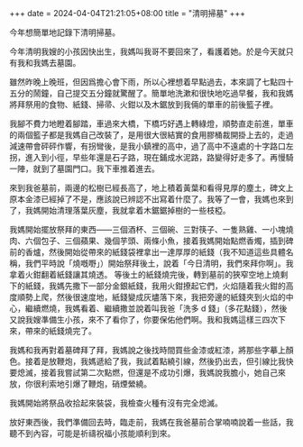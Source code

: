 +++
date = 2024-04-04T21:21:05+08:00
title = "清明掃墓"
+++

今年想簡單地記錄下清明掃墓。

今年清明我嫂的小孩因快出生，我媽叫我哥不要回來了，看護着她。於是今天就只有我和我媽去墓園。

雖然昨晚上晚班，但因爲擔心會下雨，所以心裡想着早點過去，本來調了七點四十五分的鬧鐘，自己提交五分鐘就驚醒了。簡單地洗漱和很快地吃過早餐，我和我媽將拜祭用的食物、紙錢、掃帚、火鉗以及木鋸放到我倆的單車的前後籃子裡。

我腳不費力地瞪着腳踏，車過來大橋，下橋巧好遇上轉綠燈，順勢直走前進，單車的兩個籃子都是我媽自己改裝了，是用很大很結實的食用膠桶裁開掛上去的，走過減速帶會砰砰作響，有拐彎後，是我小鎮裡的高中，過了高中不遠處的十字路口左拐，進入到小徑，早些年還是石子路，現在鋪成水泥路，路變得好走多了。再慢騎一陣，就到了墓園門口。我下車推着進去。

來到我爸墓前，兩邊的松樹已經長高了，地上積着黃葉和看得見厚的塵土，碑文上原本金漆已經掉了不是，應該說已辨認不出寫着什麼了。我等了一會，我媽也來到了，我媽開始清理落葉灰塵，我就拿着木鋸鋸掉樹的一些枝椏。

我媽開始擺放祭拜的東西——三個酒杯、三個碗、三對筷子、一隻熟雞、一小塊燒肉、六個包子、三個蘋果、幾個芋頭、兩條小魚，接着我媽開始點燃香燭，插到碑前的香爐，然後開始從帶來的紙錢袋裡拿出一達厚厚的紙錢（我不知道這些具體名稱，我們平時說「燒嘅嘢」）開始祭拜後土，說着「今日清明，我們來拜你啊」。我拿着火鉗翻着紙錢讓其燒透。
等後土的紙錢燒完後，轉到墓前的狹窄空地上燒剩下的紙錢，我媽先撒下一部分金銀紙錢，我用火鉗撩起它們，火焰隨着我火鉗的高度順勢上爬，然後很速度地，紙錢變成灰燼落下來，我把旁邊的紙錢夾到火焰的中心，繼續燃燒，我媽看着、繼續撒並說着叫我爸「洗多 d 錢」（多花點錢），然後又說我嫂準備生小孩，來不了看你了，你要保佑他們啊。我和我媽這樣三四次下來，帶來的紙錢燒完了。

我媽和我再對着墓碑拜了拜，我媽說之後找時間買些金漆或紅漆，將那些字摹上顏色。接着是放鞭炮，我媽遞給了我，我試着點繞引線，然後扔出去，但引線比我快要熄滅，接着我嘗試第二次點燃，但還是不成功引爆，我媽說我膽小，她自己來放，你很利索地引爆了鞭炮，硝煙縈繞。

我媽開始將祭品收拾起來裝袋，我檢查火種有沒有完全熄滅。

放好東西後，我們準備回去時，臨走前，我媽在我爸墓前合掌喃喃說着一些話，我聽不到內容，可能是祈禱祝福小孩能順利到來。